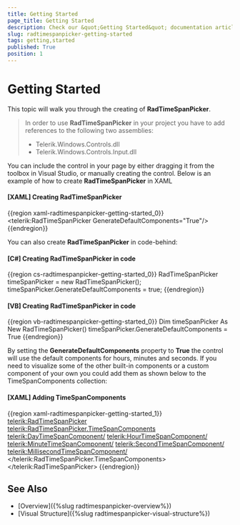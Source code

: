 ```yaml
---
title: Getting Started
page_title: Getting Started
description: Check our &quot;Getting Started&quot; documentation article for the RadTimeSpanPicker WPF control.
slug: radtimespanpicker-getting-started
tags: getting,started
published: True
position: 1
---
```


# Getting Started

This topic will walk you through the creating of  __RadTimeSpanPicker__.    

>In order to use __RadTimeSpanPicker__ in your project you have to add references to the following two assemblies:
> * Telerik.Windows.Controls.dll
> * Telerik.Windows.Controls.Input.dll

You can include the control in your page by either dragging it from the toolbox in Visual Studio, or manually creating the control. Below is an example of how to create __RadTimeSpanPicker__ in XAML

#### __[XAML] Creating RadTimeSpanPicker__

{{region xaml-radtimespanpicker-getting-started_0}}
	<telerik:RadTimeSpanPicker GenerateDefaultComponents="True"/>
{{endregion}}

You can also create __RadTimeSpanPicker__ in code-behind:

#### __[C#]  Creating RadTimeSpanPicker in code__

{{region cs-radtimespanpicker-getting-started_0}}
	RadTimeSpanPicker timeSpanPicker = new RadTimeSpanPicker();
	timeSpanPicker.GenerateDefaultComponents = true;
{{endregion}}

#### __[VB]  Creating RadTimeSpanPicker in code__

{{region vb-radtimespanpicker-getting-started_0}}
	Dim timeSpanPicker As New RadTimeSpanPicker()
	timeSpanPicker.GenerateDefaultComponents = True
{{endregion}}

By setting the __GenerateDefaultComponents__ property to __True__ the control will use the default components for hours, minutes and seconds. If you need to visualize some of the other built-in components or a custom component of your own you could add them as shown below to the TimeSpanComponents collection:

#### __[XAML] Adding TimeSpanComponents__

{{region xaml-radtimespanpicker-getting-started_1}}
	<telerik:RadTimeSpanPicker>
	    <telerik:RadTimeSpanPicker.TimeSpanComponents>
		<telerik:DayTimeSpanComponent/>
		<telerik:HourTimeSpanComponent/>
		<telerik:MinuteTimeSpanComponent/>
		<telerik:SecondTimeSpanComponent/>
		<telerik:MillisecondTimeSpanComponent/>
	    </telerik:RadTimeSpanPicker.TimeSpanComponents>
	</telerik:RadTimeSpanPicker>
{{endregion}}

## See Also 
 * [Overview]({%slug radtimespanpicker-overview%}) 
 * [Visual Structure]({%slug radtimespanpicker-visual-structure%})
